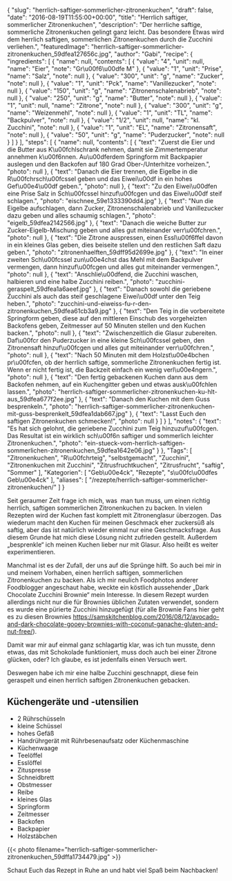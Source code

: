{
    "slug": "herrlich-saftiger-sommerlicher-zitronenkuchen",
    "draft": false,
    "date": "2016-08-19T11:55:00+00:00",
    "title": "Herrlich saftiger, sommerlicher Zitronenkuchen",
    "description": "Der herrliche saftige, sommerliche Zitronenkuchen gelingt ganz leicht. Das besondere Etwas wird dem herrlich saftigen, sommerlichen Zitronenkuchen durch die Zucchini verliehen.",
    "featuredImage": "herrlich-saftiger-sommerlicher-zitronenkuchen_59dfea127656c.jpg",
    "author": "Gabi",
    "recipe": {
        "ingredients": [
            {
                "name": null,
                "contents": [
                    {
                        "value": "4",
                        "unit": null,
                        "name": "Eier",
                        "note": "Gr\u00f6\u00dfe M"
                    },
                    {
                        "value": "1",
                        "unit": "Prise",
                        "name": "Salz",
                        "note": null
                    },
                    {
                        "value": "300",
                        "unit": "g",
                        "name": "Zucker",
                        "note": null
                    },
                    {
                        "value": "1",
                        "unit": "Pck",
                        "name": "Vanillezucker",
                        "note": null
                    },
                    {
                        "value": "150",
                        "unit": "g",
                        "name": "Zitronenschalenabrieb",
                        "note": null
                    },
                    {
                        "value": "250",
                        "unit": "g",
                        "name": "Butter",
                        "note": null
                    },
                    {
                        "value": "1",
                        "unit": null,
                        "name": "Zitrone",
                        "note": null
                    },
                    {
                        "value": "300",
                        "unit": "g",
                        "name": "Weizenmehl",
                        "note": null
                    },
                    {
                        "value": "1",
                        "unit": "TL",
                        "name": "Backpulver",
                        "note": null
                    },
                    {
                        "value": "1\/2",
                        "unit": null,
                        "name": "kl. Zucchini",
                        "note": null
                    },
                    {
                        "value": "1",
                        "unit": "EL",
                        "name": "Zitronensaft",
                        "note": null
                    },
                    {
                        "value": "50",
                        "unit": "g",
                        "name": "Puderzucker",
                        "note": null
                    }
                ]
            }
        ],
        "steps": [
            {
                "name": null,
                "contents": [
                    {
                        "text": "Zuerst die Eier und die Butter aus K\u00fchlschrank nehmen, damit sie Zimmertemperatur annehmen k\u00f6nnen. Au\u00dferdem Springform mit Backpapier auslegen und den Backofen auf 180 Grad Ober-\/Unterhitze vorheizen.",
                        "photo": null
                    },
                    {
                        "text": "Danach die Eier trennen, die Eigelbe in die R\u00fchrsch\u00fcssel geben und das Eiwei\u00df in ein hohes Gef\u00e4\u00df geben.",
                        "photo": null
                    },
                    {
                        "text": "Zu den Eiwei\u00dfen eine Prise Salz in Sch\u00fcssel hinzuf\u00fcgen und das Eiwei\u00df steif schlagen.",
                        "photo": "eischnee_59e1333390dd4.jpg"
                    },
                    {
                        "text": "Nun die Eigelbe aufschlagen, dann Zucker, Zitronenschalenabrieb und Vanillezucker dazu geben und alles schaumig schlagen.",
                        "photo": "eigelb_59dfea2142566.jpg"
                    },
                    {
                        "text": "Danach die weiche Butter zur Zucker-Eigelb-Mischung geben und alles gut miteinander verr\u00fchren.",
                        "photo": null
                    },
                    {
                        "text": "Die Zitrone auspressen, einen Essl\u00f6ffel davon in ein kleines Glas geben, dies beiseite stellen und den restlichen Saft dazu geben.",
                        "photo": "zitronenhaelften_59dff95d2699e.jpg"
                    },
                    {
                        "text": "In einer zweiten Sch\u00fcssel zun\u00e4chst das Mehl mit dem Backpulver vermengen, dann hinzuf\u00fcgen und alles gut miteinander vermengen.",
                        "photo": null
                    },
                    {
                        "text": "Anschlie\u00dfend, die Zucchini waschen, halbieren und eine halbe  Zucchini reiben.",
                        "photo": "zucchini-geraspelt_59dfea1a6aeef.jpg"
                    },
                    {
                        "text": "Danach sowohl die geriebene Zucchini als auch das steif geschlagene Eiwei\u00df unter den Teig heben.",
                        "photo": "zucchini-und-eiweiss-fu-r-den-zitronenkuchen_59dfea61cb3a9.jpg"
                    },
                    {
                        "text": "Den Teig in die vorbereitete Springform geben, diese auf den mittleren Einschub des vorgeheizten Backofens geben, Zeitmesser auf 50 Minuten stellen und den Kuchen backen.",
                        "photo": null
                    },
                    {
                        "text": "Zwischenzeitlich die Glasur zubereiten. Daf\u00fcr den Puderzucker in eine kleine Sch\u00fcssel geben, den Zitronensaft hinzuf\u00fcgen und alles gut miteinander verr\u00fchren.",
                        "photo": null
                    },
                    {
                        "text": "Nach 50 Minuten mit dem Holzst\u00e4bchen pr\u00fcfen, ob der herrlich saftige, sommerliche Zitronenkuchen fertig ist. Wenn er nicht fertig ist, die Backzeit einfach ein wenig verl\u00e4ngern.",
                        "photo": null
                    },
                    {
                        "text": "Den fertig gebackenen Kuchen dann aus dem Backofen nehmen, auf ein Kuchengitter geben und etwas ausk\u00fchlen lassen.",
                        "photo": "herrlich-saftiger-sommerlicher-zitronenkuchen-ku-hlt-aus_59dfea677f2ee.jpg"
                    },
                    {
                        "text": "Danach den Kuchen mit dem Guss besprenkeln.",
                        "photo": "herrlich-saftiger-sommerlicher-zitronenkuchen-mit-guss-besprenkelt_59dfea1dab667.jpg"
                    },
                    {
                        "text": "Lasst Euch den saftigen Zitronenkuchen schmecken!",
                        "photo": null
                    }
                ]
            }
        ],
        "notes": {
            "text": "Es hat sich gelohnt, die geriebene Zucchini zum Teig hinzuzuf\u00fcgen. Das Resultat ist ein wirklich sch\u00f6n saftiger und sommerlich leichter Zitronenkuchen.",
            "photo": "ein-stueck-vom-herrlich-saftigen-sommerlichen-zitronenkuchen_59dfea1642e06.jpg"
        }
    },
    "Tags": [
        "Zitronenkuchen",
        "R\u00fchrteig",
        "selbstgemacht",
        "Zucchini",
        "Zitronenkuchen mit Zucchini",
        "Zitrusfruchtkuchen",
        "Zitrusfrucht",
        "saftig",
        "Sommer"
    ],
    "Kategorien": [
        "Geb\u00e4ck",
        "Rezepte",
        "s\u00fc\u00dfes Geb\u00e4ck"
    ],
    "aliases": [
        "\/rezepte\/herrlich-saftiger-sommerlicher-zitronenkuchen\/"
    ]
}

Seit geraumer Zeit frage ich mich, was  man tun muss, um einen richtig herrlich, saftigen sommerlichen Zitronenkuchen zu backen. In vielen Rezepten wird der Kuchen fast komplett mit Zitronenglasur überzogen. Das wiederum macht den Kuchen für meinen Geschmack eher zuckersüß als saftig, aber das ist natürlich wieder einmal nur eine Geschmacksfrage. Aus diesem Grunde hat mich diese Lösung nicht zufrieden gestellt. Außerdem &#8222;besprenkle&#8220; ich meinen Kuchen lieber nur mit Glasur. Also heißt es weiter experimentieren.

Manchmal ist es der Zufall, der uns auf die Sprünge hilft. So auch bei mir in und meinem Vorhaben, einen herrlich saftigen, sommerlichen Zitronenkuchen zu backen. Als ich mir neulich Foodphotos anderer Foodblogger angeschaut habe, weckte ein köstlich aussehender &#8222;Dark Chocolate Zucchini Brownie&#8220; mein Interesse. In diesem Rezept wurden allerdings nicht nur die für Brownies üblichen Zutaten verwendet, sondern es wurde eine pürierte Zucchini hinzugefügt (für alle Brownie Fans hier geht es zu diesen Brownies <https://samskitchenblog.com/2016/08/12/avocado-and-dark-chocolate-gooey-brownies-with-coconut-ganache-gluten-and-nut-free/>).

Damit war mir auf einmal ganz schlagartig klar, was ich tun musste, denn etwas, das mit Schokolade funktioniert, muss doch auch bei einer Zitrone glücken, oder? Ich glaube, es ist jedenfalls einen Versuch wert.

Deswegen habe ich mir eine halbe Zucchini geschnappt, diese fein geraspelt und einen herrlich saftigen Zitronenkuchen gebacken.

## Küchengeräte und -utensilien

 * 2 Rührschüsseln
 * kleine Schüssel
 * hohes Gefäß
 * Handrührgerät mit Rührbesenaufsatz oder Küchenmaschine
 * Küchenwaage
 * Teelöffel
 * Esslöffel
 * Zituspresse
 * Schneidbrett
 * Obstmesser
 * Reibe
 * kleines Glas
 * Springform
 * Zeitmesser
 * Backofen
 * Backpapier
 * Holzstäbchen

{{< photo filename="herrlich-saftiger-sommerlicher-zitronenkuchen_59dffa1734479.jpg" >}}

Schaut Euch das Rezept in Ruhe an und habt viel Spaß beim Nachbacken!